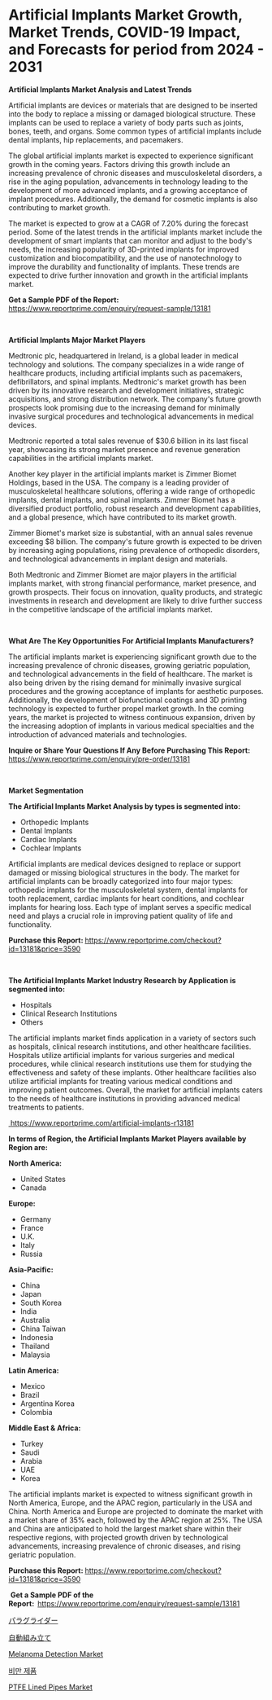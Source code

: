 <p><h1>Artificial Implants Market Growth, Market Trends, COVID-19 Impact, and Forecasts for period from 2024 - 2031</h1></p><p><strong>Artificial Implants Market Analysis and Latest Trends</strong></p>
<p><p>Artificial implants are devices or materials that are designed to be inserted into the body to replace a missing or damaged biological structure. These implants can be used to replace a variety of body parts such as joints, bones, teeth, and organs. Some common types of artificial implants include dental implants, hip replacements, and pacemakers.</p><p>The global artificial implants market is expected to experience significant growth in the coming years. Factors driving this growth include an increasing prevalence of chronic diseases and musculoskeletal disorders, a rise in the aging population, advancements in technology leading to the development of more advanced implants, and a growing acceptance of implant procedures. Additionally, the demand for cosmetic implants is also contributing to market growth.</p><p>The market is expected to grow at a CAGR of 7.20% during the forecast period. Some of the latest trends in the artificial implants market include the development of smart implants that can monitor and adjust to the body's needs, the increasing popularity of 3D-printed implants for improved customization and biocompatibility, and the use of nanotechnology to improve the durability and functionality of implants. These trends are expected to drive further innovation and growth in the artificial implants market.</p></p>
<p><strong>Get a Sample PDF of the Report:&nbsp;</strong> <a href="https://www.reportprime.com/enquiry/request-sample/13181">https://www.reportprime.com/enquiry/request-sample/13181</a></p>
<p>&nbsp;</p>
<p><strong>Artificial Implants Major Market Players</strong></p>
<p><p>Medtronic plc, headquartered in Ireland, is a global leader in medical technology and solutions. The company specializes in a wide range of healthcare products, including artificial implants such as pacemakers, defibrillators, and spinal implants. Medtronic's market growth has been driven by its innovative research and development initiatives, strategic acquisitions, and strong distribution network. The company's future growth prospects look promising due to the increasing demand for minimally invasive surgical procedures and technological advancements in medical devices.</p><p>Medtronic reported a total sales revenue of $30.6 billion in its last fiscal year, showcasing its strong market presence and revenue generation capabilities in the artificial implants market.</p><p>Another key player in the artificial implants market is Zimmer Biomet Holdings, based in the USA. The company is a leading provider of musculoskeletal healthcare solutions, offering a wide range of orthopedic implants, dental implants, and spinal implants. Zimmer Biomet has a diversified product portfolio, robust research and development capabilities, and a global presence, which have contributed to its market growth.</p><p>Zimmer Biomet's market size is substantial, with an annual sales revenue exceeding $8 billion. The company's future growth is expected to be driven by increasing aging populations, rising prevalence of orthopedic disorders, and technological advancements in implant design and materials.</p><p>Both Medtronic and Zimmer Biomet are major players in the artificial implants market, with strong financial performance, market presence, and growth prospects. Their focus on innovation, quality products, and strategic investments in research and development are likely to drive further success in the competitive landscape of the artificial implants market.</p></p>
<p>&nbsp;</p>
<p><strong>What Are The Key Opportunities For Artificial Implants Manufacturers?</strong></p>
<p><p>The artificial implants market is experiencing significant growth due to the increasing prevalence of chronic diseases, growing geriatric population, and technological advancements in the field of healthcare. The market is also being driven by the rising demand for minimally invasive surgical procedures and the growing acceptance of implants for aesthetic purposes. Additionally, the development of biofunctional coatings and 3D printing technology is expected to further propel market growth. In the coming years, the market is projected to witness continuous expansion, driven by the increasing adoption of implants in various medical specialties and the introduction of advanced materials and technologies.</p></p>
<p><strong>Inquire or Share Your Questions If Any Before Purchasing This Report:</strong> <a href="https://www.reportprime.com/enquiry/pre-order/13181">https://www.reportprime.com/enquiry/pre-order/13181</a></p>
<p>&nbsp;</p>
<p><strong>Market Segmentation</strong></p>
<p><strong>The Artificial Implants Market Analysis by types is segmented into:</strong></p>
<p><ul><li>Orthopedic Implants</li><li>Dental Implants</li><li>Cardiac Implants</li><li>Cochlear Implants</li></ul></p>
<p><p>Artificial implants are medical devices designed to replace or support damaged or missing biological structures in the body. The market for artificial implants can be broadly categorized into four major types: orthopedic implants for the musculoskeletal system, dental implants for tooth replacement, cardiac implants for heart conditions, and cochlear implants for hearing loss. Each type of implant serves a specific medical need and plays a crucial role in improving patient quality of life and functionality.</p></p>
<p><strong>Purchase this Report:&nbsp;</strong><a href="https://www.reportprime.com/checkout?id=13181&price=3590">https://www.reportprime.com/checkout?id=13181&price=3590</a></p>
<p>&nbsp;</p>
<p><strong>The Artificial Implants Market Industry Research by Application is segmented into:</strong></p>
<p><ul><li>Hospitals</li><li>Clinical Research Institutions</li><li>Others</li></ul></p>
<p><p>The artificial implants market finds application in a variety of sectors such as hospitals, clinical research institutions, and other healthcare facilities. Hospitals utilize artificial implants for various surgeries and medical procedures, while clinical research institutions use them for studying the effectiveness and safety of these implants. Other healthcare facilities also utilize artificial implants for treating various medical conditions and improving patient outcomes. Overall, the market for artificial implants caters to the needs of healthcare institutions in providing advanced medical treatments to patients.</p></p>
<p><a href="https://www.reportprime.com/artificial-implants-r13181">&nbsp;https://www.reportprime.com/artificial-implants-r13181</a></p>
<p><strong>In terms of Region, the Artificial Implants Market Players available by Region are:</strong></p>
<p>
    <p> <strong> North America: </strong>
        <ul>
            <li>United States</li>
            <li>Canada</li>
        </ul>
        </p> 
    <p> <strong> Europe: </strong>
        <ul>
            <li>Germany</li>
            <li>France</li>
            <li>U.K.</li>
            <li>Italy</li>
            <li>Russia</li>
        </ul>
        </p> 
    <p> <strong> Asia-Pacific: </strong>
        <ul>
            <li>China</li>
            <li>Japan</li>
            <li>South Korea</li>
            <li>India</li>
            <li>Australia</li>
            <li>China Taiwan</li>
            <li>Indonesia</li>
            <li>Thailand</li>
            <li>Malaysia</li>
        </ul>
        </p> 
    <p> <strong> Latin America: </strong>
        <ul>
            <li>Mexico</li>
            <li>Brazil</li>
            <li>Argentina Korea</li>
            <li>Colombia</li>
        </ul>
        </p> 
    <p> <strong> Middle East & Africa: </strong>
        <ul>
            <li>Turkey</li>
            <li>Saudi</li>
            <li>Arabia</li>
            <li>UAE</li>
            <li>Korea</li>
        </ul>
    </p>
    </p>
<p><p>The artificial implants market is expected to witness significant growth in North America, Europe, and the APAC region, particularly in the USA and China. North America and Europe are projected to dominate the market with a market share of 35% each, followed by the APAC region at 25%. The USA and China are anticipated to hold the largest market share within their respective regions, with projected growth driven by technological advancements, increasing prevalence of chronic diseases, and rising geriatric population.</p></p>
<p><strong>Purchase this Report: </strong><a href="https://www.reportprime.com/checkout?id=13181&price=3590">https://www.reportprime.com/checkout?id=13181&price=3590</a></p>
<p>&nbsp;<strong>Get a Sample PDF of the Report:&nbsp;&nbsp;</strong><a href="https://www.reportprime.com/enquiry/request-sample/13181">https://www.reportprime.com/enquiry/request-sample/13181</a></p>
<p><strong></strong></p>
<p><p><a href="https://github.com/JessKilback/Market-Research-Report-List-1/blob/main/941336760720.md">パラグライダー</a></p><p><a href="https://medium.com/@clairhane2018/%E8%87%AA%E5%8B%95%E7%B5%84%E7%AB%8B%E5%B8%82%E5%A0%B4%E3%81%AE%E8%A6%8F%E6%A8%A1%E3%81%AF-%E5%B9%B4%E9%96%93%E6%88%90%E9%95%B7%E7%8E%875-7-%E3%81%A7%E6%8B%A1%E5%A4%A7%E3%81%97%E3%81%A6%E3%81%8A%E3%82%8A-%E3%81%93%E3%81%AE%E3%83%AC%E3%83%9D%E3%83%BC%E3%83%88%E3%81%AF-%E3%82%BF%E3%82%A4%E3%83%97-%E3%82%A2%E3%83%97%E3%83%AA%E3%82%B1%E3%83%BC%E3%82%B7%E3%83%A7%E3%83%B3-%E6%88%90%E9%95%B7-%E3%81%8A%E3%82%88%E3%81%B32024%E5%B9%B4%E3%81%8B%E3%82%892031%E5%B9%B4%E3%81%BE%E3%81%A7%E3%81%AE%E4%BA%88%E6%B8%AC%E3%81%AB%E3%82%88%E3%82%8B%E5%88%86%E6%9E%90%E3%82%92%E3%82%AB%E3%83%90%E3%83%BC%E3%81%97%E3%81%A6%E3%81%84%E3%81%BE%E3%81%99-a2f8f08858e6">自動組み立て</a></p><p><a href="https://github.com/ernidarwin455/Market-Research-Report-List-1/blob/main/melanoma-detection-market.md">Melanoma Detection Market</a></p><p><a href="https://medium.com/@cameronmills55_86881/%EC%84%B8%EA%B3%84-%EB%B9%84%EB%A7%8C-%ED%99%94%EB%AC%BC-%EC%82%B0%EC%97%85-%EC%9C%A0%ED%98%95-%EC%9D%91%EC%9A%A9-%ED%94%84%EB%A1%9C%EA%B7%B8%EB%9E%A8-%EC%8B%9C%EC%9E%A5-%EC%B0%B8%EA%B0%80%EC%9E%90-%EC%A7%80%EC%97%AD%EB%B3%84-%EC%84%B1%EC%9E%A5-%EB%B6%84%EC%84%9D-%EB%B0%8F-%EB%AF%B8%EB%9E%98-%EC%8B%9C%EB%82%98%EB%A6%AC%EC%98%A4-2024-2031-01ab3bb1a079">비만 제품</a></p><p><a href="https://medium.com/@jillianwyattgb94/ptfe-lined-pipes-market-overview-global-market-trends-and-future-prospects-from-2024-to-2031-70befcc952a0">PTFE Lined Pipes Market</a></p></p>